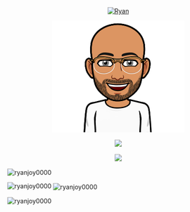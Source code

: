 <!-- ### Hi there 👋 -->

<!--
**ryanjoy0000/ryanjoy0000** is a ✨ _special_ ✨ repository because its `README.md` (this file) appears on your GitHub profile.

Here are some ideas to get you started:

- 🔭 I’m currently working on ...
- 🌱 I’m currently learning ...
- 👯 I’m looking to collaborate on ...
- 🤔 I’m looking for help with ...
- 💬 Ask me about ...
- 📫 How to reach me: ...
- 😄 Pronouns: ...
-  Fun fact: ...:
-->

<div align="center">
    <a href="https://git.io/typing-svg"><img src="https://readme-typing-svg.herokuapp.com?font=FiraCode&size=24&duration=4500&color=06CAFF&center=true&width=550&lines=Hi!+I+am+Ryan...;Hope+you+are+having+an+awesome+day!;I+enjoy+creating+digital+solutions.;I+am+primarily+a+Go+developer;I+also+like+coding+with;Typescript,+Angular,+NodeJS;I+enjoy+gaming+on+the+PS5;and+the+Nintendo+Switch!(Mario+Fan!);I+can+fork+a+repo+and...;+operate+a+forklift+too!;" alt="Ryan"></a>
</div>
<p align="center">
    <img src="https://github.com/ryanjoy0000/tangy-lemon/blob/main/front-end/tangy-lemon-web/src/assets/img/avatar.png" alt="avatar" />
</p>
<p align="center">
  <a href="https://tangylemon.com/author"><img src="https://img.shields.io/badge/%20-Portfolio:_Ryan_Joy-white?color=white&labelColor=06caff&logo=googleearth&logoColor=ffffff" /></a>
</p>
<p align="center">
  <a href="https://www.linkedin.com/in/ryanjoy0000/"><img src="https://img.shields.io/badge/%20-Ryan_Joy-white?color=white&labelColor=06caff&logo=linkedin&logoColor=ffffff" /></a>
</p>

<p align="left"> <img src="https://komarev.com/ghpvc/?username=ryanjoy0000&label=Profile%20views&color=0e75b6&style=flat" alt="ryanjoy0000" /> </p>
<p><img align="left" src="https://github-readme-stats.vercel.app/api/top-langs?username=ryanjoy0000&show_icons=true&locale=en&layout=compact" alt="ryanjoy0000" /></p>

<p>&nbsp;<img align="center" src="https://github-readme-stats.vercel.app/api?username=ryanjoy0000&show_icons=true&locale=en" alt="ryanjoy0000" /></p>

<p><img align="center" src="https://github-readme-streak-stats.herokuapp.com/?user=ryanjoy0000&" alt="ryanjoy0000" /></p>
